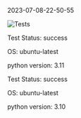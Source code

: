 2023-07-08-22-50-55 

![Tests](https://github.com/xRevx/UnitTestingExercise/actions/workflows/main.yml/badge.svg) 

Test Status: success


OS: ubuntu-latest


python version: 3.11


Test Status: success


OS: ubuntu-latest


python version: 3.10


